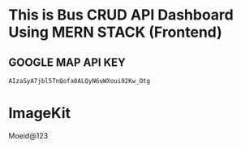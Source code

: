 # This is Bus CRUD API Dashboard Using MERN STACK (Frontend)



## GOOGLE MAP API KEY

```
AIzaSyA7jbl5TnQofa0ALQyN6uWXoui92Kw_Otg
```


# ImageKit

Moeid@123